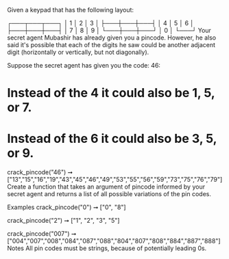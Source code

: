 Given a keypad that has the following layout:

┌───┬───┬───┐
│ 1 │ 2 │ 3 │
├───┼───┼───┤
│ 4 │ 5 │ 6 │
├───┼───┼───┤
│ 7 │ 8 │ 9 │
└───┼───┼───┘
    │ 0 │
    └───┘
Your secret agent Mubashir has already given you a pincode. However, he also said it's possible that each of the digits he saw could be another adjacent digit (horizontally or vertically, but not diagonally).

Suppose the secret agent has given you the code: 46:

# Instead of the 4 it could also be 1, 5, or 7.
# Instead of the 6 it could also be 3, 5, or 9.

crack_pincode("46") ➞
["13","15","16","19","43","45","46","49","53","55","56","59","73","75","76","79"]
Create a function that takes an argument of pincode informed by your secret agent and returns a list of all possible variations of the pin codes.

Examples
crack_pincode("0") ➞ ["0", "8"]

crack_pincode("2") ➞ ["1", "2", "3", "5"]

crack_pincode("007") ➞ ["004","007","008","084","087","088","804","807","808","884","887","888"]
Notes
All pin codes must be strings, because of potentially leading 0s.
